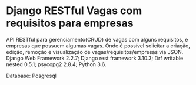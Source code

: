 # Django RESTful Vagas com requisitos para empresas
 
API RESTful para gerenciamento(CRUD) de vagas com alguns requisitos, e empresas que possuem algumas vagas. Onde é possível solicitar a criação, edição, remoção e visualização de vagas/requisitos/empresas via JSON.  
	Django Web Framework 2.2.7;
	Django rest framework 3.10.3;
	Drf writable nested 0.5.1;
	psycopg2 2.8.4;
	Python 3.6.
	
Database: Posgresql


